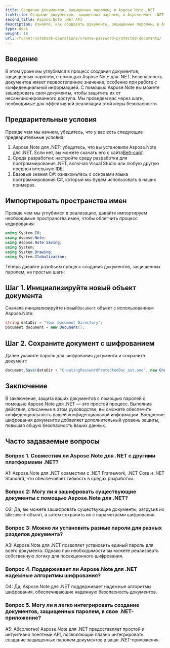 ```yaml
---
title: Создание документов, защищенных паролем, в Aspose Note .NET
linktitle: Создание документов, защищенных паролем, в Aspose Note .NET
second_title: Aspose.Note .NET API
description: Узнайте, как создавать документы, защищенные паролем, в Aspose Note для .NET, чтобы повысить безопасность документов. Следуйте нашему пошаговому руководству, чтобы упростить реализацию.
type: docs
weight: 18
url: /ru/net/notebook-operations/create-password-protected-documents/
---
```

## Введение

В этом уроке мы углубимся в процесс создания документов, защищенных паролем, с помощью Aspose.Note для .NET. Безопасность документов имеет первостепенное значение, особенно при работе с конфиденциальной информацией. С помощью Aspose.Note вы можете зашифровать свои документы, чтобы защитить их от несанкционированного доступа. Мы проведем вас через шаги, необходимые для эффективной реализации этой меры безопасности.

## Предварительные условия

Прежде чем мы начнем, убедитесь, что у вас есть следующие предварительные условия:

1.  Aspose.Note для .NET: убедитесь, что вы установили Aspose.Note для .NET. Если нет, вы можете скачать его с сайта[Веб-сайт](https://releases.aspose.com/note/net/).
2. Среда разработки: настройте среду разработки для программирования .NET, включая Visual Studio или любую другую предпочтительную IDE.
3. Базовые знания C#: ознакомьтесь с основами языка программирования C#, который мы будем использовать в наших примерах.

## Импортировать пространства имен

Прежде чем мы углубимся в реализацию, давайте импортируем необходимые пространства имен, чтобы облегчить процесс кодирования:

```csharp
using System.IO;
using Aspose.Note;
using Aspose.Note.Saving;
using System;
using System.Drawing;
using System.Globalization;
```

Теперь давайте разобьем процесс создания документов, защищенных паролем, на простые шаги:

## Шаг 1. Инициализируйте новый объект документа

 Сначала инициализируйте новый`Document` объект с использованием Aspose.Note:

```csharp
string dataDir = "Your Document Directory";
Document document = new Document();
```

## Шаг 2. Сохраните документ с шифрованием

Далее укажите пароль для шифрования документа и сохраните документ:

```csharp
document.Save(dataDir + "CreatingPasswordProtectedDoc_out.one", new OneSaveOptions() { DocumentPassword = "pass" });
```

## Заключение

В заключение, защита ваших документов с помощью паролей с помощью Aspose.Note для .NET — это простой процесс. Выполнив действия, описанные в этом руководстве, вы сможете обеспечить конфиденциальность вашей конфиденциальной информации. Внедрение шифрования документов добавляет дополнительный уровень защиты, повышая общую безопасность ваших данных.

## Часто задаваемые вопросы

### Вопрос 1. Совместим ли Aspose.Note для .NET с другими платформами .NET?

A1: Aspose.Note для .NET совместим с .NET Framework, .NET Core и .NET Standard, что обеспечивает гибкость в средах разработки.

### Вопрос 2: Могу ли я зашифровать существующие документы с помощью Aspose.Note для .NET?

 О2: Да, вы можете зашифровать существующие документы, загрузив их в`Document` объект, а затем сохранить их с параметрами шифрования.

### Вопрос 3: Можно ли установить разные пароли для разных разделов документа?

A3: Aspose.Note для .NET позволяет установить единый пароль для всего документа. Однако при необходимости вы можете реализовать собственную логику для посекционного шифрования.

### Вопрос 4. Поддерживает ли Aspose.Note для .NET надежные алгоритмы шифрования?

О4: Да, Aspose.Note для .NET поддерживает надежные алгоритмы шифрования, обеспечивающие надежную безопасность документов.

### Вопрос 5. Могу ли я легко интегрировать создание документов, защищенных паролем, в свое .NET-приложение?

А5: Абсолютно! Aspose.Note для .NET предоставляет простой и интуитивно понятный API, позволяющий плавно интегрировать создание защищенных паролем документов в ваши .NET-приложения.